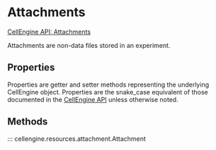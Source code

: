 # Attachments

[CellEngine API: Attachments](https://docs.cellengine.com/api/#attachments)

Attachments are non-data files stored in an experiment.

## Properties
Properties are getter and setter methods representing the underlying CellEngine
object. Properties are the snake_case equivalent of those documented in the
[CellEngine API](https://docs.cellengine.com/api/#attachments) unless otherwise
noted.

## Methods

::: cellengine.resources.attachment.Attachment
